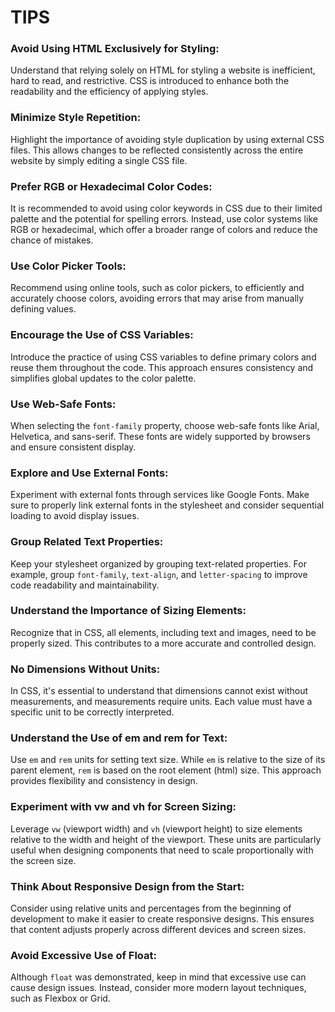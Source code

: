 # TIPS

### Avoid Using HTML Exclusively for Styling:
Understand that relying solely on HTML for styling a website is inefficient, hard to read, and restrictive. CSS is introduced to enhance both the readability and the efficiency of applying styles.

### Minimize Style Repetition:
Highlight the importance of avoiding style duplication by using external CSS files. This allows changes to be reflected consistently across the entire website by simply editing a single CSS file.

### Prefer RGB or Hexadecimal Color Codes:
It is recommended to avoid using color keywords in CSS due to their limited palette and the potential for spelling errors. Instead, use color systems like RGB or hexadecimal, which offer a broader range of colors and reduce the chance of mistakes.

### Use Color Picker Tools:
Recommend using online tools, such as color pickers, to efficiently and accurately choose colors, avoiding errors that may arise from manually defining values.

### Encourage the Use of CSS Variables:
Introduce the practice of using CSS variables to define primary colors and reuse them throughout the code. This approach ensures consistency and simplifies global updates to the color palette.

### Use Web-Safe Fonts:
When selecting the `font-family` property, choose web-safe fonts like Arial, Helvetica, and sans-serif. These fonts are widely supported by browsers and ensure consistent display.

### Explore and Use External Fonts:
Experiment with external fonts through services like Google Fonts. Make sure to properly link external fonts in the stylesheet and consider sequential loading to avoid display issues.

### Group Related Text Properties:
Keep your stylesheet organized by grouping text-related properties. For example, group `font-family`, `text-align`, and `letter-spacing` to improve code readability and maintainability.

### Understand the Importance of Sizing Elements:
Recognize that in CSS, all elements, including text and images, need to be properly sized. This contributes to a more accurate and controlled design.

### No Dimensions Without Units:
In CSS, it's essential to understand that dimensions cannot exist without measurements, and measurements require units. Each value must have a specific unit to be correctly interpreted.

### Understand the Use of em and rem for Text:
Use `em` and `rem` units for setting text size. While `em` is relative to the size of its parent element, `rem` is based on the root element (html) size. This approach provides flexibility and consistency in design.

### Experiment with vw and vh for Screen Sizing:
Leverage `vw` (viewport width) and `vh` (viewport height) to size elements relative to the width and height of the viewport. These units are particularly useful when designing components that need to scale proportionally with the screen size.

### Think About Responsive Design from the Start:
Consider using relative units and percentages from the beginning of development to make it easier to create responsive designs. This ensures that content adjusts properly across different devices and screen sizes.

### Avoid Excessive Use of Float:
Although `float` was demonstrated, keep in mind that excessive use can cause design issues. Instead, consider more modern layout techniques, such as Flexbox or Grid.
